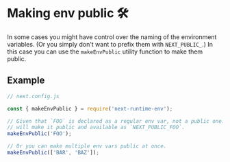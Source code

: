 # Making env public 🛠

In some cases you might have control over the naming of the environment variables. (Or you simply don't want to prefix them with `NEXT_PUBLIC_`.) In this case you can use the `makeEnvPublic` utility function to make them public.

## Example

```ts
// next.config.js

const { makeEnvPublic } = require('next-runtime-env');

// Given that `FOO` is declared as a regular env var, not a public one. This
// will make it public and available as `NEXT_PUBLIC_FOO`.
makeEnvPublic('FOO');

// Or you can make multiple env vars public at once.
makeEnvPublic(['BAR', 'BAZ']);
```